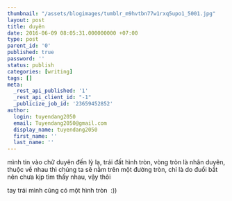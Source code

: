 ```yaml
---
thumbnail: "/assets/blogimages/tumblr_m9hvtbn77w1rxq5upo1_5001.jpg"
layout: post
title: duyên
date: 2016-06-09 08:05:31.000000000 +07:00
type: post
parent_id: '0'
published: true
password: ''
status: publish
categories: [writing]
tags: []
meta:
  _rest_api_published: '1'
  _rest_api_client_id: "-1"
  _publicize_job_id: '23659452852'
author:
  login: tuyendang2050
  email: Tuyendang2050@gmail.com
  display_name: tuyendang2050
  first_name: ''
  last_name: ''
---
```

mình tin vào chữ duyên đến lỳ lạ, trái đất hình tròn, vòng tròn là nhân duyên, thuộc về nhau thì chúng ta sẽ nằm trên một đường tròn, chỉ là do đuổi bắt nên chưa kịp tìm thấy nhau, vậy thôi


tay trái mình cũng có một hình tròn  :))
